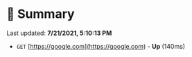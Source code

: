 # 📖 Summary
Last updated: **7/21/2021, 5:10:13 PM**

- `GET` [https://google.com](https://google.com) - **Up** (140ms)
